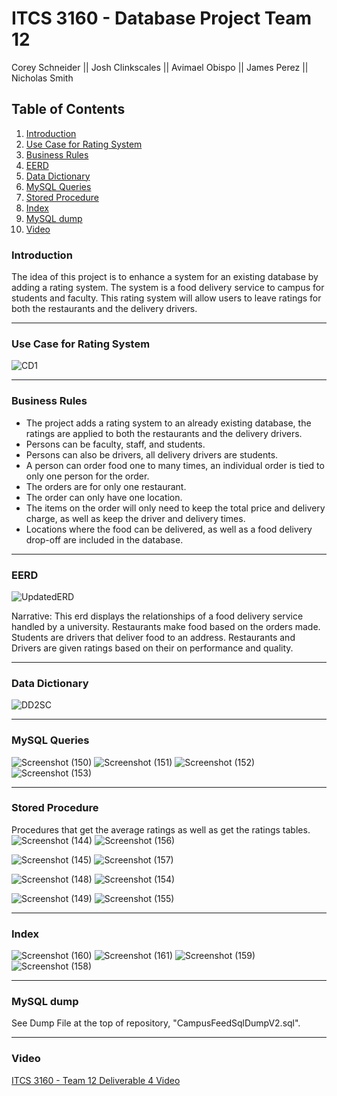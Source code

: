 
# ITCS 3160 - Database Project Team 12
Corey Schneider || Josh Clinkscales || Avimael Obispo || James Perez || Nicholas Smith


## Table of Contents
1. [ Introduction ](#intro)  
2. [ Use Case for Rating System ](#use-case)
3. [ Business Rules](#business-rules)
4. [ EERD ](#eerd)
5. [ Data Dictionary ](#DataDictionary)
6. [ MySQL Queries](#mysql-queries)
7. [ Stored Procedure](#stored-procedure)
8. [ Index ](#index)
9. [ MySQL dump ](#mysql-dump)
10. [ Video ](#video)
  
<a name="intro"></a>  
### Introduction
The idea of this project is to enhance a system for an existing database by adding a rating system. The system is a food delivery service to campus for students and faculty. This rating system will allow users to leave ratings for both the restaurants and the delivery drivers.

<hr>

<a name="use-case"></a>  
### Use Case for Rating System
![CD1](https://user-images.githubusercontent.com/57717125/99924725-5ccfa600-2d09-11eb-8414-fd4f727cb90b.png)


<hr>

<a name="business-rules"></a>  
### Business Rules
* The project adds a rating system to an already existing database, the ratings are applied to both the restaurants and the delivery drivers.
* Persons can be faculty, staff, and students.
* Persons can also be drivers, all delivery drivers are students.
* A person can order food one to many times, an individual order is tied to only one person for the order.
* The orders are for only one restaurant.
* The order can only have one location.
* The items on the order will only need to keep the total price and delivery charge, as well as keep the driver and delivery times.
* Locations where the food can be delivered, as well as a food delivery drop-off are included in the database.

<hr>

<a name="eerd"></a>  
### EERD
![UpdatedERD](https://user-images.githubusercontent.com/57717125/101294300-6dd9e600-37e4-11eb-9d04-ecd3e7a74e57.png)

Narrative: This erd displays the relationships of a food delivery service handled by a university. Restaurants make food based on the orders made. Students are drivers that deliver food to an address. Restaurants and Drivers are given ratings based on their on performance and quality.

<hr>

<a name="DataDictionary"></a>  
### Data Dictionary
![DD2SC](https://user-images.githubusercontent.com/57717125/101294309-7b8f6b80-37e4-11eb-97aa-94efba01351a.png)

<hr>

<a name="mysql-queries"></a>  
### MySQL Queries
![Screenshot (150)](https://user-images.githubusercontent.com/57717125/102268191-fe04e300-3ee8-11eb-82f6-ab985804c473.png)
![Screenshot (151)](https://user-images.githubusercontent.com/57717125/102268330-2d1b5480-3ee9-11eb-8be4-d774c9e85930.png)
![Screenshot (152)](https://user-images.githubusercontent.com/57717125/102268228-09f0a500-3ee9-11eb-99b4-eb4991e81a79.png)
![Screenshot (153)](https://user-images.githubusercontent.com/57717125/102268345-33a9cc00-3ee9-11eb-8366-9c1ccbd1cbcf.png)

<hr>

<a name="stored-procedure"></a>  
### Stored Procedure
Procedures that get the average ratings as well as get the ratings tables.
![Screenshot (144)](https://user-images.githubusercontent.com/57717125/102252678-5bdb0000-3ed4-11eb-89c5-b4ad6bced6a7.png)
![Screenshot (156)](https://user-images.githubusercontent.com/57717125/102284813-e33f6800-3f02-11eb-88c3-58cbe45f297a.png)

![Screenshot (145)](https://user-images.githubusercontent.com/57717125/102252721-6ac1b280-3ed4-11eb-9011-c88971907105.png)
![Screenshot (157)](https://user-images.githubusercontent.com/57717125/102284829-edf9fd00-3f02-11eb-812c-3d990ac5188b.png)

![Screenshot (148)](https://user-images.githubusercontent.com/57717125/102252745-7319ed80-3ed4-11eb-9baa-91c953cf75ea.png)
![Screenshot (154)](https://user-images.githubusercontent.com/57717125/102284847-f94d2880-3f02-11eb-89a0-3a47f52f3475.png)

![Screenshot (149)](https://user-images.githubusercontent.com/57717125/102252759-79a86500-3ed4-11eb-9cc5-16c047ad2bb5.png)
![Screenshot (155)](https://user-images.githubusercontent.com/57717125/102284858-00743680-3f03-11eb-8e40-2e9303fccda4.png)


<hr>

<a name="index"></a>  
### Index
![Screenshot (160)](https://user-images.githubusercontent.com/57717125/102275797-eda63580-3ef3-11eb-8941-2359979b8f6a.png)
![Screenshot (161)](https://user-images.githubusercontent.com/57717125/102275839-ff87d880-3ef3-11eb-9952-5508bf5ff5ad.png)
![Screenshot (159)](https://user-images.githubusercontent.com/57717125/102275977-2fcf7700-3ef4-11eb-9c64-b50dcb56bb73.png)
![Screenshot (158)](https://user-images.githubusercontent.com/57717125/102275998-35c55800-3ef4-11eb-99ce-b2bb150c5640.png)



<a name="changeme"></a>

<hr>

<a name="mysql-dump"></a>  
### MySQL dump
See Dump File at the top of repository, "CampusFeedSqlDumpV2.sql".

<hr>

<a name="video"></a>  
### Video
<a href="https://youtu.be/bZ07SLZEjvE">ITCS 3160 - Team 12 Deliverable 4 Video</a>

